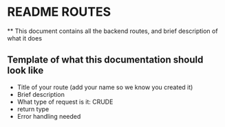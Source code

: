 # README ROUTES

** This document contains all the backend routes, and brief description of what it does

## Template of what this documentation should look like
* Title of your route (add your name so we know you created it)
* Brief description
* What type of request is it: CRUDE
* return type
* Error handling needed
